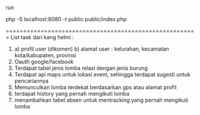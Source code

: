 run

php -S localhost:8080 -t public public/index.php

=======================================================
List task dari kang helmi :
1. a) profil user (dikomen)
    b) alamat user : kelurahan, kecamatan kota/kabupaten, provinsi
2. Oauth google/facebook
3. Terdapat tabel jenis lomba relasi dengan jenis burung
4. Terdapat api maps untuk lokasi event, sehingga terdapat sugesti untuk pencariannya
5. Memunculkan lomba terdekat berdasarkan gps atau alamat profil
6. terdapat history yang pernah mengikuti lomba
7. menambahkan tabel absen untuk mentracking yang pernah mengikuti lomba
